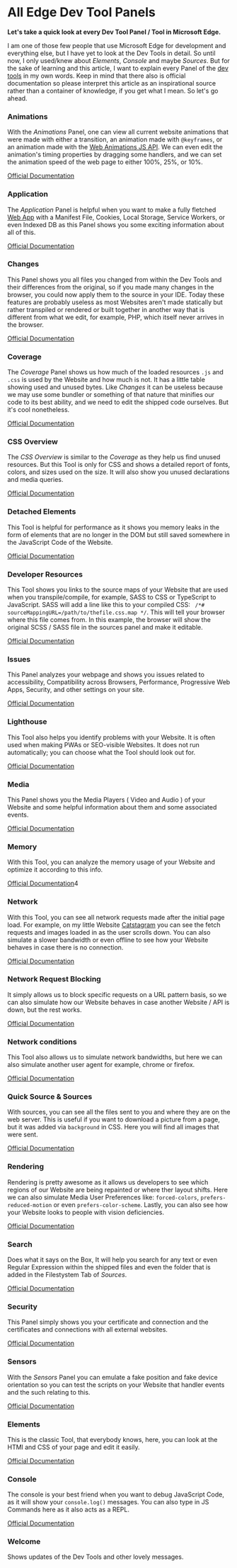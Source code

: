 # All Edge Dev Tool Panels

**Let's take a quick look at every Dev Tool Panel / Tool in Microsoft Edge.**

I am one of those few people that use Microsoft Edge for development and everything else, but I have yet to look at the Dev Tools in detail. So until now, I only used/knew about *Elements*, *Console* and maybe *Sources*. But for the sake of learning and this article, I want to explain every Panel of the [dev tools](https://learn.microsoft.com/en-us/microsoft-edge/devtools-guide-chromium/about-tools) in my own words. Keep in mind that there also is official documentation so please interpret this article as an inspirational source rather than a container of knowledge, if you get what I mean. So let's go ahead.


### Animations

With the *Animations* Panel, one can view all current website animations that were made with either a transition, an animation made with `@keyframes`, or an animation made with the [Web Animations JS API](https://developer.mozilla.org/en-US/docs/Web/API/Web_Animations_API). We can even edit the animation's timing properties by dragging some handlers, and we can set the animation speed of the web page to either 100%, 25%, or 10%.

[Official Documentation](https://learn.microsoft.com/en-us/microsoft-edge/devtools-guide-chromium/inspect-styles/animations)

### Application

The *Application* Panel is helpful when you want to make a fully fletched [Web App](https://maximmaeder.com/how-to-make-a-progressive-web-app/) with a Manifest File, Cookies, Local Storage, Service Workers, or even Indexed DB as this Panel shows you some exciting information about all of this.

[Official Documentation](https://learn.microsoft.com/en-us/microsoft-edge/devtools-guide-chromium/storage/application-tool)

### Changes

This Panel shows you all files you changed from within the Dev Tools and their differences from the original, so if you made many changes in the browser, you could now apply them to the source in your IDE. Today these features are probably useless as most Websites aren't made statically but rather transpiled or rendered or built together in another way that is different from what we edit, for example, PHP, which itself never arrives in the browser.

[Official Documentation](https://learn.microsoft.com/en-us/microsoft-edge/devtools-guide-chromium/changes/changes-tool)

### Coverage

The *Coverage* Panel shows us how much of the loaded resources `.js` and `.css` is used by the Website and how much is not. It has a little table showing used and unused bytes. Like *Changes* it can be useless because we may use some bundler or something of that nature that minifies our code to its best ability, and we need to edit the shipped code ourselves. But it's cool nonetheless.

[Official Documentation](https://learn.microsoft.com/en-us/microsoft-edge/devtools-guide-chromium/coverage/)

### CSS Overview

The *CSS Overview* is similar to the *Coverage* as they help us find unused resources. But this Tool is only for CSS and shows a detailed report of fonts, colors, and sizes used on the size. It will also show you unused declarations and media queries.

[Official Documentation](https://learn.microsoft.com/en-us/microsoft-edge/devtools-guide-chromium/css/css-overview-tool)

### Detached Elements

This Tool is helpful for performance as it shows you memory leaks in the form of elements that are no longer in the DOM but still saved somewhere in the JavaScript Code of the Website.

[Official Documentation](https://learn.microsoft.com/en-us/microsoft-edge/devtools-guide-chromium/memory-problems/dom-leaks)

### Developer Resources

This Tool shows you links to the source maps of your Website that are used when you transpile/compile, for example, SASS to CSS or TypeScript to JavaScript. SASS will add a line like this to your compiled CSS: ` /*# sourceMappingURL=/path/to/thefile.css.map */`. This will tell your browser where this file comes from. In this example, the browser will show the original SCSS / SASS file in the sources panel and make it editable.

[Official Documentation](https://learn.microsoft.com/en-us/microsoft-edge/devtools-guide-chromium/developer-resources/developer-resources)

### Issues

This Panel analyzes your webpage and shows you issues related to accessibility, Compatibility across Browsers, Performance, Progressive Web Apps, Security, and other settings on your site.

[Official Documentation](https://learn.microsoft.com/en-us/microsoft-edge/devtools-guide-chromium/issues/)

### Lighthouse

This Tool also helps you identify problems with your Website. It is often used when making PWAs or SEO-visible Websites. It does not run automatically; you can choose what the Tool should look out for.

[Official Documentation](https://learn.microsoft.com/en-us/microsoft-edge/devtools-guide-chromium/lighthouse/lighthouse-tool)

### Media

This Panel shows you the Media Players ( Video and Audio ) of your Website and some helpful information about them and some associated events.

[Official Documentation](https://learn.microsoft.com/en-us/microsoft-edge/devtools-guide-chromium/media-panel/)

### Memory

With this Tool, you can analyze the memory usage of your Website and optimize it according to this info.

[Official Documentation](https://learn.microsoft.com/en-us/microsoft-edge/devtools-guide-chromium/experimental-features/share-traces)4

### Network

With this Tool, you can see all network requests made after the initial page load. For example, on my little Website [Catstagram](https://demos.maximmaeder.com/demo/catstragam/) you can see the fetch requests and images loaded in as the user scrolls down. You can also simulate a slower bandwidth or even offline to see how your Website behaves in case there is no connection.

[Official Documentation](https://learn.microsoft.com/en-us/microsoft-edge/devtools-guide-chromium/network/)

### Network Request Blocking

It simply allows us to block specific requests on a URL pattern basis, so we can also simulate how our Website behaves in case another Website / API is down, but the rest works.

[Official Documentation](https://learn.microsoft.com/en-us/microsoft-edge/devtools-guide-chromium/network-request-blocking/network-request-blocking-tool)

### Network conditions

This Tool also allows us to simulate network bandwidths, but here we can also simulate another user agent for example, chrome or firefox.

[Official Documentation](https://learn.microsoft.com/en-us/microsoft-edge/devtools-guide-chromium/network-conditions/network-conditions-tool)

### Quick Source & Sources

With sources, you can see all the files sent to you and where they are on the web server. This is useful if you want to download a picture from a page, but it was added via `background` in CSS. Here you will find all images that were sent.

[Official Documentation](https://learn.microsoft.com/en-us/microsoft-edge/devtools-guide-chromium/sources/)

### Rendering

Rendering is pretty awesome as it allows us developers to see which regions of our Website are being repainted or where ther layout shifts. Here we can also simulate Media User Preferences like: `forced-colors`, `prefers-reduced-motion` or even `prefers-color-scheme`. Lastly, you can also see how your Website looks to people with vision deficiencies.

[Official Documentation](https://learn.microsoft.com/en-us/microsoft-edge/devtools-guide-chromium/rendering-tools/rendering-tool)

### Search

Does what it says on the Box, It will help you search for any text or even Regular Expression within the shipped files and even the folder that is added in the Filestystem Tab of *Sources*.

[Official Documentation](https://learn.microsoft.com/en-us/microsoft-edge/devtools-guide-chromium/search/search-tool)

### Security

This Panel simply shows you your certificate and connection and the certificates and connections with all external websites.

[Official Documentation](https://learn.microsoft.com/en-us/microsoft-edge/devtools-guide-chromium/security/)

### Sensors

With the *Sensors* Panel you can emulate a fake position and fake device orientation so you can test the scripts on your Website that handler events and the such relating to this.

[Official Documentation](https://learn.microsoft.com/en-us/microsoft-edge/devtools-guide-chromium/device-mode/orientation)

### Elements

This is the classic Tool, that everybody knows, here, you can look at the HTMl and CSS of your page and edit it easily.

[Official Documentation](https://learn.microsoft.com/en-us/microsoft-edge/devtools-guide-chromium/elements-tool/elements-tool)

### Console

The console is your best friend when you want to debug JavaScript Code, as it will show your `console.log()` messages. You can also type in JS Commands here as it also acts as a REPL.

[Official Documentation](https://learn.microsoft.com/en-us/microsoft-edge/devtools-guide-chromium/console/)

### Welcome

Shows updates of the Dev Tools and other lovely messages.